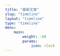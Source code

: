 ```yaml
---
title: "最新文章"
slug: "timeline"
layout: "timeline"
type: "timeline"
menu:
    main:
        weight: -60
        params: 
            icon: clock
---
```


